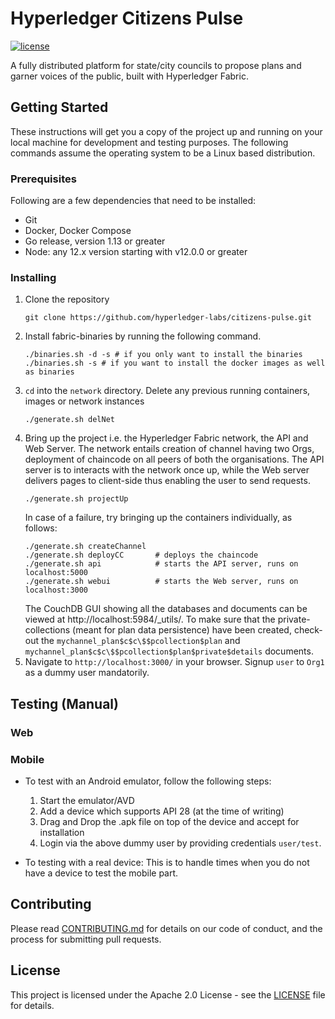 # Hyperledger Citizens Pulse

[![license](https://img.shields.io/badge/License-Apache%202.0-blue.svg)](LICENSE)

A fully distributed platform for state/city councils to propose plans and garner voices of the public, built with Hyperledger Fabric.

## Getting Started

These instructions will get you a copy of the project up and running on your local machine for development and testing purposes. The following commands assume the operating system to be a Linux based distribution.

### Prerequisites

Following are a few dependencies that need to be installed:

- Git
- Docker, Docker Compose
- Go release, version 1.13 or greater
- Node: any 12.x version starting with v12.0.0 or greater

### Installing

1. Clone the repository
   ```
   git clone https://github.com/hyperledger-labs/citizens-pulse.git
   ```
2. Install fabric-binaries by running the following command.
   ```
   ./binaries.sh -d -s # if you only want to install the binaries
   ./binaries.sh -s # if you want to install the docker images as well as binaries
   ```
3. `cd` into the `network` directory. Delete any previous running containers, images or network instances
   ```
   ./generate.sh delNet
   ```
4. Bring up the project i.e. the Hyperledger Fabric network, the API and Web Server. The network entails creation of channel having two Orgs, deployment of chaincode on all peers of both the organisations. The API server is to interacts with the network once up, while the Web server delivers pages to client-side thus enabling the user to send requests.
   ```
   ./generate.sh projectUp
   ```
   In case of a failure, try bringing up the containers individually, as follows:
   ```
   ./generate.sh createChannel
   ./generate.sh deployCC       # deploys the chaincode
   ./generate.sh api            # starts the API server, runs on localhost:5000
   ./generate.sh webui          # starts the Web server, runs on localhost:3000
   ```
   The CouchDB GUI showing all the databases and documents can be viewed at http://localhost:5984/\_utils/. To make sure that the private-collections (meant for plan data persistence) have been created, check-out the `mychannel_plan$c$c\$$pcollection$plan` and `mychannel_plan$c$c\$$pcollection$plan$private$details` documents.
5. Navigate to `http://localhost:3000/` in your browser. Signup `user` to `Org1` as a dummy user mandatorily.

## Testing (Manual)

### Web

### Mobile

- To test with an Android emulator, follow the following steps:

  1.  Start the emulator/AVD
  2.  Add a device which supports API 28 (at the time of writing)
  3.  Drag and Drop the .apk file on top of the device and accept for installation
  4.  Login via the above dummy user by providing credentials `user/test`.

- To testing with a real device:
  This is to handle times when you do not have a device to test the mobile part.

## Contributing

Please read [CONTRIBUTING.md](CONTRIBUTING.md) for details on our code of conduct, and the process for submitting pull requests.

## License

This project is licensed under the Apache 2.0 License - see the [LICENSE](LICENSE) file for details.

